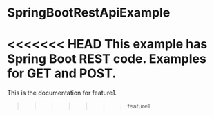 # SpringBootRestApiExample

<<<<<<< HEAD
This example has Spring Boot REST code.
Examples for GET and POST.
=======
This is the documentation for feature1.
>>>>>>> feature1

